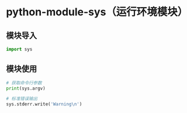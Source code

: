 # python-module-sys（运行环境模块）

## 模块导入

```py
import sys
```

## 模块使用

```py
# 获取命令行参数
print(sys.argv)
```

```py
# 标准错误输出
sys.stderr.write('Warning\n')
```
